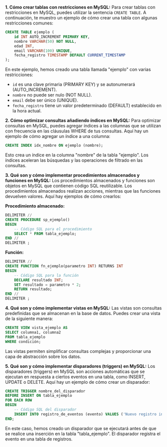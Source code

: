 

**1. Cómo crear tablas con restricciones en MySQL:**
   Para crear tablas con restricciones en MySQL, puedes utilizar la sentencia `CREATE TABLE`. A continuación, te muestro un ejemplo de cómo crear una tabla con algunas restricciones comunes:

   ```sql
   CREATE TABLE ejemplo (
       id INT AUTO_INCREMENT PRIMARY KEY,
       nombre VARCHAR(50) NOT NULL,
       edad INT,
       email VARCHAR(100) UNIQUE,
       fecha_registro TIMESTAMP DEFAULT CURRENT_TIMESTAMP
   );
   ```

   En este ejemplo, hemos creado una tabla llamada "ejemplo" con varias restricciones:
   - `id` es una clave primaria (PRIMARY KEY) y se autonumerará (AUTO_INCREMENT).
   - `nombre` no puede ser nulo (NOT NULL).
   - `email` debe ser único (UNIQUE).
   - `fecha_registro` tiene un valor predeterminado (DEFAULT) establecido en la hora actual.

**2. Cómo optimizar consultas añadiendo índices en MySQL:**
   Para optimizar consultas en MySQL, puedes agregar índices a las columnas que se utilizan con frecuencia en las cláusulas WHERE de tus consultas. Aquí hay un ejemplo de cómo agregar un índice a una columna:

   ```sql
   CREATE INDEX idx_nombre ON ejemplo (nombre);
   ```

   Esto crea un índice en la columna "nombre" de la tabla "ejemplo". Los índices aceleran las búsquedas y las operaciones de filtrado en las consultas.

**3. Qué son y cómo implementar procedimientos almacenados y funciones en MySQL:**
   Los procedimientos almacenados y funciones son objetos en MySQL que contienen código SQL reutilizable. Los procedimientos almacenados realizan acciones, mientras que las funciones devuelven valores. Aquí hay ejemplos de cómo crearlos:

   **Procedimiento almacenado:**
   ```sql
   DELIMITER //
   CREATE PROCEDURE sp_ejemplo()
   BEGIN
       -- Código SQL para el procedimiento
       SELECT * FROM tabla_ejemplo;
   END //
   DELIMITER ;
   ```

   **Función:**
   ```sql
   DELIMITER //
   CREATE FUNCTION fn_ejemplo(parametro INT) RETURNS INT
   BEGIN
       -- Código SQL para la función
       DECLARE resultado INT;
       SET resultado = parametro * 2;
       RETURN resultado;
   END //
   DELIMITER ;
   ```

**4. Qué son y cómo implementar vistas en MySQL:**
   Las vistas son consultas predefinidas que se almacenan en la base de datos. Puedes crear una vista de la siguiente manera:

   ```sql
   CREATE VIEW vista_ejemplo AS
   SELECT columna1, columna2
   FROM tabla_ejemplo
   WHERE condición;
   ```

   Las vistas permiten simplificar consultas complejas y proporcionar una capa de abstracción sobre los datos.

**5. Qué son y cómo implementar disparadores (triggers) en MySQL:**
   Los disparadores (triggers) en MySQL son acciones automáticas que se ejecutan en respuesta a ciertos eventos en una tabla, como INSERT, UPDATE o DELETE. Aquí hay un ejemplo de cómo crear un disparador:

   ```sql
   CREATE TRIGGER nombre_del_disparador
   BEFORE INSERT ON tabla_ejemplo
   FOR EACH ROW
   BEGIN
       -- Código SQL del disparador
       INSERT INTO registro_de_eventos (evento) VALUES ('Nuevo registro insertado');
   END;
   ```

   En este caso, hemos creado un disparador que se ejecutará antes de que se realice una inserción en la tabla "tabla_ejemplo". El disparador registra el evento en una tabla de registros.
